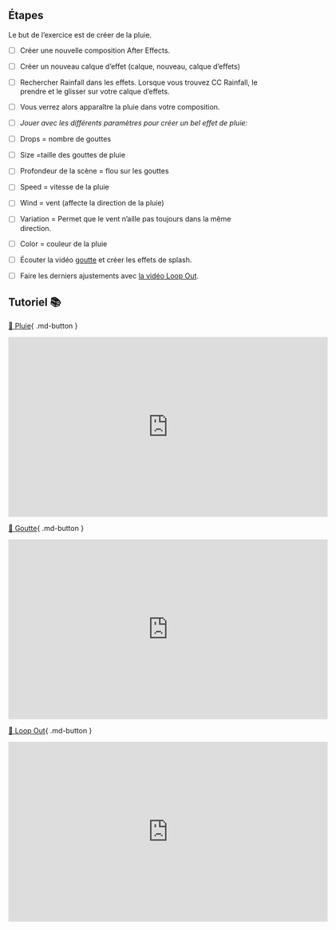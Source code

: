 ## Étapes
Le but de l’exercice est de créer de la pluie.    

- [ ] Créer une nouvelle composition After Effects.
- [ ] Créer un nouveau calque d’effet (calque, nouveau, calque d’effets)
- [ ] Rechercher Rainfall dans les effets. Lorsque vous trouvez CC Rainfall, le prendre et le glisser sur votre calque d’effets.
- [ ] Vous verrez alors apparaître la pluie dans votre composition.
- [ ] *Jouer avec les différents paramètres pour créer un bel effet de pluie:*
- [ ] Drops = nombre de gouttes
- [ ] Size =taille des gouttes de pluie
- [ ] Profondeur de la scène = flou sur les gouttes
- [ ] Speed = vitesse de la pluie
- [ ] Wind = vent (affecte la direction de la pluie)
- [ ] Variation = Permet que le vent n’aille pas toujours dans la même direction.
- [ ] Color = couleur de la pluie
- [ ] Écouter la vidéo <a href="https://cmontmorency365.sharepoint.com/:v:/s/TIM-582214-Animation2d77/EbTWdoyUo3NDvs0zyxz3U1wBPjyHqOjtHH7jLdiRGCO4ZA?e=0NN7K4"> goutte</a> et créer les effets de splash.
- [ ] Faire les derniers ajustements avec <a href="https://cmontmorency365.sharepoint.com/:v:/s/TIM-582214-Animation2d77/ETxZvGlMdL1CisMBrtucYZUBBXWDcGTiq03-DEA3SEBKgA?e=GgSZWd">la vidéo Loop Out</a>.


      


## Tutoriel 📚
[📁 Pluie](https://cmontmorency365.sharepoint.com/:v:/s/TIM-582214-Animation2d77/ERH5bWOx7BVInt8_ULJ6OwsBYh8u9XTHKri8jIjvVS6pYA?e=M9IdqJ){ .md-button }         

<iframe src="https://cmontmorency365.sharepoint.com/sites/TIM-582214-Animation2d77/_layouts/15/embed.aspx?UniqueId=636df911-ecb1-4815-9edf-3f50b27a3b0b&embed=%7B%22ust%22%3Atrue%2C%22hv%22%3A%22CopyEmbedCode%22%7D&referrer=StreamWebApp&referrerScenario=EmbedDialog.Create" width="640" height="360" frameborder="0" scrolling="no" allowfullscreen title="01_pluie_calque_effet_rainfall.mov"></iframe>
    
[📁 Goutte](https://cmontmorency365.sharepoint.com/:v:/s/TIM-582214-Animation2d77/EbTWdoyUo3NDvs0zyxz3U1wBPjyHqOjtHH7jLdiRGCO4ZA?e=0NN7K4){ .md-button }         

<iframe src="https://cmontmorency365.sharepoint.com/sites/TIM-582214-Animation2d77/_layouts/15/embed.aspx?UniqueId=8c76d6b4-a394-4373-becd-33cb1cf7535c&embed=%7B%22ust%22%3Atrue%2C%22hv%22%3A%22CopyEmbedCode%22%7D&referrer=StreamWebApp&referrerScenario=EmbedDialog.Create" width="640" height="360" frameborder="0" scrolling="no" allowfullscreen title="02_pluie_splash.mov"></iframe>
    
[📁 Loop Out](https://cmontmorency365.sharepoint.com/:v:/s/TIM-582214-Animation2d77/ETxZvGlMdL1CisMBrtucYZUBBXWDcGTiq03-DEA3SEBKgA?e=GgSZWd){ .md-button }         

<iframe src="https://cmontmorency365.sharepoint.com/sites/TIM-582214-Animation2d77/_layouts/15/embed.aspx?UniqueId=69bc593c-744c-42bd-8ac3-01aedb9c6195&embed=%7B%22ust%22%3Atrue%2C%22hv%22%3A%22CopyEmbedCode%22%7D&referrer=StreamWebApp&referrerScenario=EmbedDialog.Create" width="640" height="360" frameborder="0" scrolling="no" allowfullscreen title="03_pluie_splash_looOutDuration_ajouter_keyframe_debut.mov"></iframe>
